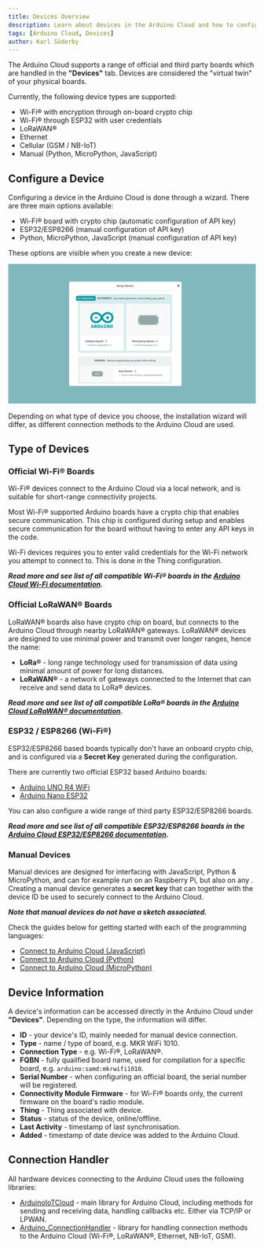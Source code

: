 ```yaml
---
title: Devices Overview
description: Learn about devices in the Arduino Cloud and how to configure them.
tags: [Arduino Cloud, Devices]
author: Karl Söderby
---
```


The Arduino Cloud supports a range of official and third party boards which are handled in the **"Devices"** tab. Devices are considered the "virtual twin" of your physical boards.

Currently, the following device types are supported:
- Wi-Fi® with encryption through on-board crypto chip
- Wi-Fi® through ESP32 with user credentials
- LoRaWAN®
- Ethernet
- Cellular (GSM / NB-IoT)
- Manual (Python, MicroPython, JavaScript)

## Configure a Device

Configuring a device in the Arduino Cloud is done through a wizard. There are three main options available:
- Wi-Fi® board with crypto chip (automatic configuration of API key)
- ESP32/ESP8266 (manual configuration of API key)
- Python, MicroPython, JavaScript (manual configuration of API key)

These options are visible when you create a new device:

![Device options.](assets/device-type.png)

Depending on what type of device you choose, the installation wizard will differ, as different connection methods to the Arduino Cloud are used.

## Type of Devices

### Official Wi-Fi® Boards

Wi-Fi® devices connect to the Arduino Cloud via a local network, and is suitable for short-range connectivity projects.

Most Wi-Fi® supported Arduino boards have a crypto chip that enables secure communication. This chip is configured during setup and enables secure communication for the board without having to enter any API keys in the code.

Wi-Fi devices requires you to enter valid credentials for the Wi-Fi network you attempt to connect to. This is done in the Thing configuration. 

***Read more and see list of all compatible Wi-Fi® boards in the [Arduino Cloud Wi-Fi documentation]().***

### Official LoRaWAN® Boards

LoRaWAN® boards also have crypto chip on board, but connects to the Arduino Cloud through nearby LoRaWAN® gateways. LoRaWAN® devices are designed to use minimal power and transmit over longer ranges, hence the name:
- **LoRa®** - long range technology used for transmission of data using minimal amount of power for long distances.
- **LoRaWAN®** - a network of gateways connected to the Internet that can receive and send data to LoRa® devices.

***Read more and see list of all compatible LoRa® boards in the [Arduino Cloud LoRaWAN® documentation]().***

### ESP32 / ESP8266 (Wi-Fi®)

ESP32/ESP8266 based boards typically don't have an onboard crypto chip, and is configured via a **Secret Key** generated during the configuration.

There are currently two official ESP32 based Arduino boards:
- [Arduino UNO R4 WiFi](https://store.arduino.cc/products/uno-r4-wifi)
- [Arduino Nano ESP32](https://store.arduino.cc/products/nano-esp32)

You can also configure a wide range of third party ESP32/ESP8266 boards.

***Read more and see list of all compatible ESP32/ESP8266 boards in the [Arduino Cloud ESP32/ESP8266 documentation]().***

### Manual Devices

Manual devices are designed for interfacing with JavaScript, Python & MicroPython, and can for example run on an Raspberry Pi, but also on any . Creating a manual device generates a **secret key** that can together with the device ID be used to securely connect to the Arduino Cloud.

***Note that manual devices do not have a sketch associated.***

Check the guides below for getting started with each of the programming languages:

- [Connect to Arduino Cloud (JavaScript)]()
- [Connect to Arduino Cloud (Python)]()
- [Connect to Arduino Cloud (MicroPython)]()

## Device Information

A device's information can be accessed directly in the Arduino Cloud under **"Devices"**. Depending on the type, the information will differ.

- **ID** - your device's ID, mainly needed for manual device connection.
- **Type** - name / type of board, e.g. MKR WiFi 1010.
- **Connection Type** - e.g. Wi-Fi®, LoRaWAN®.
- **FQBN** - fully qualified board name, used for compilation for a specific board, e.g. `arduino:samd:mkrwifi1010`.
- **Serial Number** - when configuring an official board, the serial number will be registered.
- **Connectivity Module Firmware** - for Wi-Fi® boards only, the current firmware on the board's radio module.
- **Thing** - Thing associated with device.
- **Status** - status of the device, online/offline.
- **Last Activity** - timestamp of last synchronisation.
- **Added** - timestamp of date device was added to the Arduino Cloud.

## Connection Handler

All hardware devices connecting to the Arduino Cloud uses the following libraries:
- [ArduinoIoTCloud]() - main library for Arduino Cloud, including methods for sending and receiving data, handling callbacks etc. Either via TCP/IP or LPWAN.
- [Arduino_ConnectionHandler]() - library for handling connection methods to the Arduino Cloud (Wi-Fi®, LoRaWAN®, Ethernet, NB-IoT, GSM).

